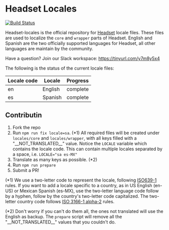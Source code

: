 # Headset Locales

[![Build
Status](https://travis-ci.org/headsetapp/headset-locales.svg?branch=master)](https://travis-ci.org/headsetapp/headset-locales)

Headset-locales is the official repository for [Headset](http://headsetapp.co) locale files. These files are used to
localize the `core` and `wrapper` parts of Headset.
English and Spanish are the two officially supported languages for Headset, all other languages are maintain by the
community.

Have a question? Join our Slack workspace: https://tinyurl.com/y7m8y5x4

The following is the status of the current locale files:

| Locale code | Locale | Progress |
|-------------|--------|----------|
| en | English | complete |
| es | Spanish | complete |

## Contributin

1. Fork the repo
2. Run `npm run fix locale=sa`. (*1)
   All required files will be created under `locales/core` and `locales/wrapper`, with all keys filled with a "\_\_NOT_TRANSLATED\_\_" value.
   Notice the `LOCALE` variable which contains the locale code.
   This can contain multiple locales separated by a space, i.e. `LOCALE="sa es-MX"`
3. Translate as many keys as possible. (*2)
4. Run `npm run prepare`
5. Submit a PR!

(*1) We use a two-letter code to represent the locale, following [ISO639-1](https://en.wikipedia.org/wiki/List_of_ISO_639-1_codes) rules. If you want to add a locale specific to a country, as in US English (en-US) or Mexican Spanish (es-MX), use the two-letter language code follow by a hyphen, follow by the country's two-letter code capitalized.
The two-letter country code follows [ISO 3166-1 alpha-2](https://en.wikipedia.org/wiki/ISO_3166-1_alpha-2) rules.

(*2) Don't worry if you can't do them all, the ones not translated will use the English as backup. The `prepare` script will remove all the "\_\_NOT_TRANSLATED\_\_" values that you couldn't do.
